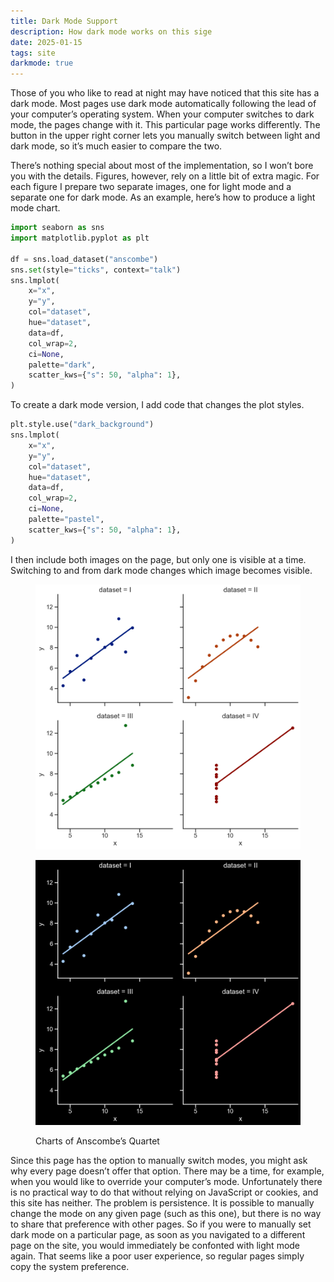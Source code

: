 ```yaml
---
title: Dark Mode Support
description: How dark mode works on this sige
date: 2025-01-15
tags: site
darkmode: true
---
```

Those of you who like to read at night may have noticed that this site has a dark mode. Most pages use dark mode automatically following the lead of your computer’s operating system. When your computer switches to dark mode, the pages change with it. This particular page works differently. The button in the upper right corner lets you manually switch between light and dark mode, so it’s much easier to compare the two.

There’s nothing special about most of the implementation, so I won’t bore you with the details. Figures, however, rely on a little bit of extra magic. For each figure I prepare two separate images, one for light mode and a separate one for dark mode. As an example, here’s how to produce a light mode chart.

```python
import seaborn as sns
import matplotlib.pyplot as plt

df = sns.load_dataset("anscombe")
sns.set(style="ticks", context="talk")
sns.lmplot(
    x="x",
    y="y",
    col="dataset",
    hue="dataset",
    data=df,
    col_wrap=2,
    ci=None,
    palette="dark",
    scatter_kws={"s": 50, "alpha": 1},
)
```

To create a dark mode version, I add code that changes the plot styles.

```python
plt.style.use("dark_background")
sns.lmplot(
    x="x",
    y="y",
    col="dataset",
    hue="dataset",
    data=df,
    col_wrap=2,
    ci=None,
    palette="pastel",
    scatter_kws={"s": 50, "alpha": 1},
)
```

I then include both images on the page, but only one is visible at a time. Switching to and from dark mode changes which image becomes visible.

<figure>

![Charts of Anscombe’s Quartet](light.png)

![Chart of Anscombe’s Quartet](dark.png)

<figcaption>Charts of Anscombe’s Quartet</figcaption>

</figure>

Since this page has the option to manually switch modes, you might ask why every page doesn’t offer that option. There may be a time, for example, when you would like to override your computer’s mode. Unfortunately there is no practical way to do that without relying on JavaScript or cookies, and this site has neither. The problem is persistence. It is possible to manually change the mode on any given page (such as this one), but there is no way to share that preference with other pages. So if you were to manually set dark mode on a particular page, as soon as you navigated to a different page on the site, you would immediately be confonted with light mode again. That seems like a poor user experience, so regular pages simply copy the system preference.
